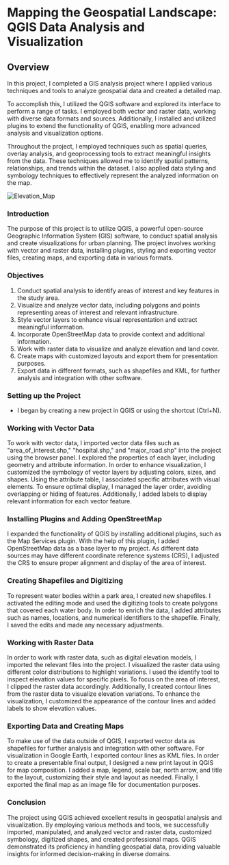 # Mapping the Geospatial Landscape: QGIS Data Analysis and Visualization


## Overview

In this project, I completed a GIS analysis project where I applied various techniques and tools to analyze geospatial data and created a detailed map.

To accomplish this, I utilized the QGIS software and explored its interface to perform a range of tasks. I employed both vector and raster data, working with diverse data formats and sources. Additionally, I installed and utilized plugins to extend the functionality of QGIS, enabling more advanced analysis and visualization options.

Throughout the project, I employed techniques such as spatial queries, overlay analysis, and geoprocessing tools to extract meaningful insights from the data. These techniques allowed me to identify spatial patterns, relationships, and trends within the dataset. I also applied data styling and symbology techniques to effectively represent the analyzed information on the map.

![Elevation_Map](https://github.com/pegahchavoshi/QGIS-Geospatial-Data-Analysis/assets/94572320/fe64f953-ac84-4478-b015-7cda96e6116b)


### Introduction

The purpose of this project is to utilize QGIS, a powerful open-source Geographic Information System (GIS) software, to conduct spatial analysis and create visualizations for urban planning. The project involves working with vector and raster data, installing plugins, styling and exporting vector files, creating maps, and exporting data in various formats.

### Objectives

1. Conduct spatial analysis to identify areas of interest and key features in the study area.
2. Visualize and analyze vector data, including polygons and points representing areas of interest and relevant infrastructure.
3. Style vector layers to enhance visual representation and extract meaningful information.
4. Incorporate OpenStreetMap data to provide context and additional information.
5. Work with raster data to visualize and analyze elevation and land cover.
6. Create maps with customized layouts and export them for presentation purposes.
7. Export data in different formats, such as shapefiles and KML, for further analysis and integration with other software.

### Setting up the Project

- I began by creating a new project in QGIS or using the shortcut (Ctrl+N).

### Working with Vector Data

To work with vector data, I imported vector data files such as "area_of_interest.shp," "hospital.shp," and "major_road.shp" into the project using the browser panel. I explored the properties of each layer, including geometry and attribute information. In order to enhance visualization, I customized the symbology of vector layers by adjusting colors, sizes, and shapes. Using the attribute table, I associated specific attributes with visual elements. To ensure optimal display, I managed the layer order, avoiding overlapping or hiding of features. Additionally, I added labels to display relevant information for each vector feature.

### Installing Plugins and Adding OpenStreetMap

I expanded the functionality of QGIS by installing additional plugins, such as the Map Services plugin. With the help of this plugin, I added OpenStreetMap data as a base layer to my project. As different data sources may have different coordinate reference systems (CRS), I adjusted the CRS to ensure proper alignment and display of the area of interest.

### Creating Shapefiles and Digitizing

To represent water bodies within a park area, I created new shapefiles. I activated the editing mode and used the digitizing tools to create polygons that covered each water body. In order to enrich the data, I added attributes such as names, locations, and numerical identifiers to the shapefile. Finally, I saved the edits and made any necessary adjustments.

### Working with Raster Data

In order to work with raster data, such as digital elevation models, I imported the relevant files into the project. I visualized the raster data using different color distributions to highlight variations. I used the identify tool to inspect elevation values for specific pixels. To focus on the area of interest, I clipped the raster data accordingly. Additionally, I created contour lines from the raster data to visualize elevation variations. To enhance the visualization, I customized the appearance of the contour lines and added labels to show elevation values.

### Exporting Data and Creating Maps

To make use of the data outside of QGIS, I exported vector data as shapefiles for further analysis and integration with other software. For visualization in Google Earth, I exported contour lines as KML files. In order to create a presentable final output, I designed a new print layout in QGIS for map composition. I added a map, legend, scale bar, north arrow, and title to the layout, customizing their style and layout as needed. Finally, I exported the final map as an image file for documentation purposes.

### Conclusion

The project using QGIS achieved excellent results in geospatial analysis and visualization. By employing various methods and tools, we successfully imported, manipulated, and analyzed vector and raster data, customized symbology, digitized shapes, and created professional maps. QGIS demonstrated its proficiency in handling geospatial data, providing valuable insights for informed decision-making in diverse domains.




































